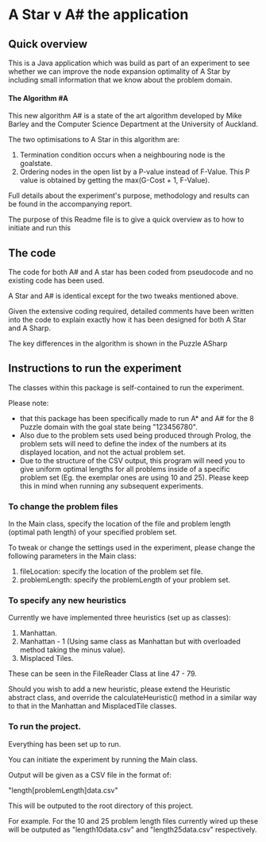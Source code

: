 # A Star v A# the application

## Quick overview
This is a Java application which was build as part of an experiment
to see whether we can improve the node expansion 
optimality of A Star by including small information that we know about the problem
domain.

#### The Algorithm #A
This new algorithm A# is a state of the art algorithm developed by Mike
Barley and the Computer Science Department at the University of Auckland.

The two optimisations to A Star in this algorithm are:
1. Termination condition occurs when a neighbouring node is the goalstate.
2. Ordering nodes in the open list by a P-value instead of F-Value. This P value
is obtained by getting the max(G-Cost + 1, F-Value).

Full details about the experiment's purpose, methodology and results can be 
found in the accompanying report.

The purpose of this Readme file is to give a quick overview as to how to initiate
and run this

## The code
The code for both A# and A star has been coded from pseudocode and no existing code
has been used.

A Star and A# is identical except for the two tweaks mentioned above.

Given the extensive coding required, detailed comments have been written into the code to explain exactly how it 
has been designed for both A Star and A Sharp.

The key differences in the algorithm is shown in the Puzzle ASharp

## Instructions to run the experiment

The classes within this package is self-contained to run the experiment.

Please note:
- that this package has been specifically made to run A* and A# for the 
8 Puzzle domain with the goal state being "123456780". 
- Also due to the problem sets used being produced through Prolog, the problem sets will
need to define the index of the numbers at its displayed location, and not the actual
problem set.
- Due to the structure of the CSV output, this program will need you to give uniform optimal 
lengths for all problems inside of a specific problem set (Eg. the exemplar ones
are using 10 and 25).
Please keep this in mind when running any subsequent experiments.

### To change the problem files

In the Main class, specify the location of the file and problem length (optimal path length)
of your specified problem set.

To tweak or change the settings used in the experiment, please change the following 
parameters in the Main class:
1. fileLocation: specify the location of the problem set file.
2. problemLength: specify the problemLength of your problem set.

### To specify any new heuristics 

Currently we have implemented three heuristics (set up as classes):
1. Manhattan.
2. Manhattan - 1 (Using same class as Manhattan but with overloaded method taking the minus value).
3. Misplaced Tiles.

These can be seen in the FileReader Class at line 47 - 79. 

Should you wish to add a new heuristic, please extend the Heuristic 
abstract class, and override the calculateHeuristic() method in
a similar way to that in the Manhattan and MisplacedTile classes.

### To run the project.
Everything has been set up to run.

You can initiate the experiment by running the Main class.

Output will be given as a CSV file in the format of:

"length[problemLength]data.csv"

This will be outputed to the root directory of this project.

For example. For the 10 and 25 problem length files currently 
wired up these will be outputed as "length10data.csv"
and "length25data.csv" respectively.

 